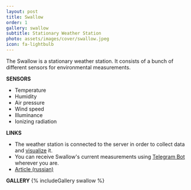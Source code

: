 ```yaml
---
layout: post
title: Swallow
order: 1
gallery: swallow
subtitle: Stationary Weather Station
photo: assets/images/cover/swallow.jpeg
icon: fa-lightbulb
---
```


The Swallow is a stationary weather station. It consists of a bunch of different sensors for environmental measurements.

**SENSORS**
* Temperature
* Humidity
* Air pressure
* Wind speed
* Illuminance
* Ionizing radiation

**LINKS**
* The weather station is connected to the server in order to collect data and [visualize](http://www.weather.thirdpin.ru/swallow/mesowx/) it. 
* You can receive Swallow's current measurements using [Telegram Bot](https://t.me/@swallowws_bot) wherever you are.
* [Article (russian)](https://habr.com/ru/post/387589/)

**GALLERY**
{% includeGallery swallow %}